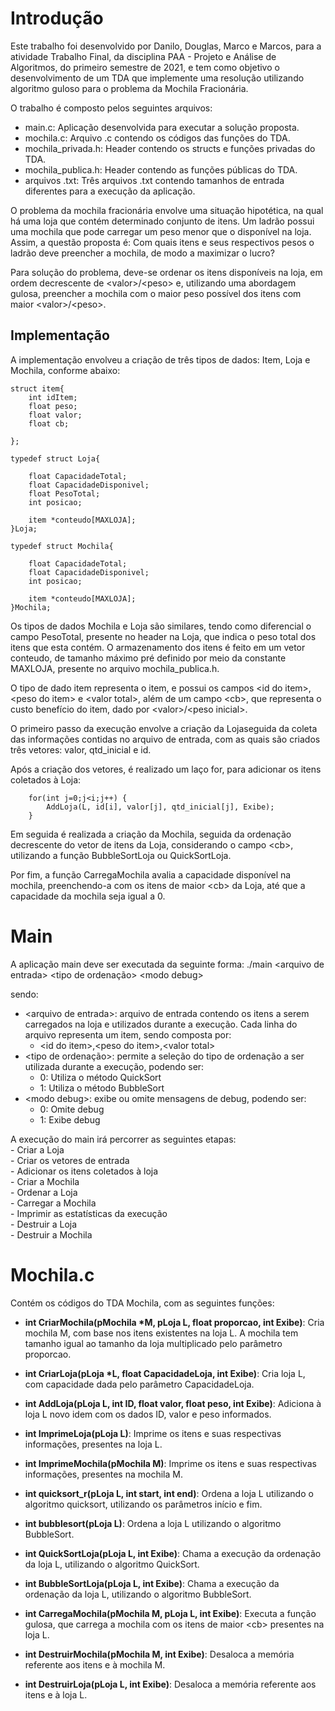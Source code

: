 # Introdução
Este trabalho foi desenvolvido por Danilo, Douglas, Marco e Marcos, para a atividade Trabalho Final, da disciplina PAA - Projeto e Análise de Algoritmos, do primeiro semestre de 2021, e tem como objetivo o desenvolvimento de um TDA que implemente uma resolução utilizando algoritmo guloso para o problema da Mochila Fracionária.

O trabalho é composto pelos seguintes arquivos:

- main.c: Aplicação desenvolvida para executar a solução proposta.
- mochila.c: Arquivo .c contendo os códigos das funções do TDA.
- mochila_privada.h: Header contendo os structs e funções privadas do TDA.
- mochila_publica.h: Header contendo as funções públicas do TDA.
- arquivos .txt: Três arquivos .txt contendo tamanhos de entrada diferentes para a execução da aplicação.

O problema da mochila fracionária envolve uma situação hipotética, na qual há uma loja que contém determinado conjunto de itens. Um ladrão possui uma mochila que pode carregar um peso menor que o disponível na loja. Assim, a questão proposta é: Com quais itens e seus respectivos pesos o ladrão deve preencher a mochila, de modo a maximizar o lucro?

Para solução do problema, deve-se ordenar os itens disponíveis na loja, em ordem decrescente de \<valor>/\<peso> e, utilizando uma abordagem gulosa, preencher a mochila com o maior peso possível dos itens com maior \<valor>/\<peso>. 

## Implementação

A implementação envolveu a criação de três tipos de dados: Item, Loja e Mochila, conforme abaixo:

```
struct item{
    int idItem;
    float peso;
    float valor;
    float cb;

};

typedef struct Loja{
    
    float CapacidadeTotal;
    float CapacidadeDisponivel;
    float PesoTotal;
    int posicao;

    item *conteudo[MAXLOJA];
}Loja;

typedef struct Mochila{
    
    float CapacidadeTotal;
    float CapacidadeDisponivel;
    int posicao;

    item *conteudo[MAXLOJA];
}Mochila;
```

Os tipos de dados Mochila e Loja são similares, tendo como diferencial o campo PesoTotal, presente no header na Loja, que indica o peso total dos itens que esta contém. O armazenamento dos itens é feito em um vetor conteudo, de tamanho máximo pré definido por meio da constante MAXLOJA, presente no arquivo mochila_publica.h.

O tipo de dado item representa o item, e possui os campos \<id do item>, \<peso do item> e \<valor total>, além de um campo \<cb>, que representa o custo benefício do item, dado por \<valor>/\<peso inicial>.

O primeiro passo da execução envolve a criação da Lojaseguida da coleta das informações contidas no arquivo de entrada, com as quais são criados três vetores: valor, qtd_inicial e id.

Após a criação dos vetores, é realizado um laço for, para adicionar os itens coletados à Loja:

```
    for(int j=0;j<i;j++) {
        AddLoja(L, id[i], valor[j], qtd_inicial[j], Exibe);
    }
```

Em seguida é realizada a criação da Mochila, seguida da ordenação decrescente do vetor de itens da Loja, considerando o campo \<cb>, utilizando a função BubbleSortLoja ou QuickSortLoja.

Por fim, a função CarregaMochila avalia a capacidade disponível na mochila, preenchendo-a com os itens de maior \<cb> da Loja, até que a capacidade da mochila seja igual a 0.

# Main
A aplicação main deve ser executada da seguinte forma:
  ./main \<arquivo de entrada> \<tipo de ordenação> \<modo debug>
 
sendo:
  - \<arquivo de entrada>: arquivo de entrada contendo os itens a serem carregados na loja e utilizados durante a execução. Cada linha do arquivo representa um item, sendo composta por:
    - \<id do item>,\<peso do item>,\<valor total>
  - \<tipo de ordenação>: permite a seleção do tipo de ordenação a ser utilizada durante a execução, podendo ser:
    - 0: Utiliza o método QuickSort
    - 1: Utiliza o método BubbleSort
  - \<modo debug>: exibe ou omite mensagens de debug, podendo ser:
    - 0: Omite debug
    - 1: Exibe debug

A execução do main irá percorrer as seguintes etapas:  
    - Criar a Loja  
    - Criar os vetores de entrada  
    - Adicionar os itens coletados à loja  
    - Criar a Mochila  
    - Ordenar a Loja  
    - Carregar a Mochila  
    - Imprimir as estatísticas da execução  
    - Destruir a Loja  
    - Destruir a Mochila  
    
# Mochila.c
Contém os códigos do TDA Mochila, com as seguintes funções:

- **int CriarMochila(pMochila \*M, pLoja L, float proporcao, int Exibe)**: Cria mochila M, com base nos itens existentes na loja L. A mochila tem tamanho igual ao tamanho da loja multiplicado pelo parâmetro proporcao.

- **int CriarLoja(pLoja \*L, float CapacidadeLoja, int Exibe)**: Cria loja L, com capacidade dada pelo parâmetro CapacidadeLoja.

- **int AddLoja(pLoja L, int ID, float valor, float peso, int Exibe)**: Adiciona à loja L novo idem com os dados ID, valor e peso informados.

- **int ImprimeLoja(pLoja L)**: Imprime os itens e suas respectivas informações, presentes na loja L.
 
- **int ImprimeMochila(pMochila M)**: Imprime os itens e suas respectivas informações, presentes na mochila M.

- **int quicksort_r(pLoja L, int start, int end)**: Ordena a loja L utilizando o algoritmo quicksort, utilizando os parâmetros início e fim.

- **int bubblesort(pLoja L)**: Ordena a loja L utilizando o algoritmo BubbleSort.

- **int QuickSortLoja(pLoja L, int Exibe)**: Chama a execução da ordenação da loja L, utilizando o algoritmo QuickSort.

- **int BubbleSortLoja(pLoja L, int Exibe)**: Chama a execução da ordenação da loja L, utilizando o algoritmo BubbleSort.

- **int CarregaMochila(pMochila M, pLoja L, int Exibe)**: Executa a função gulosa, que carrega a mochila com os itens de maior \<cb> presentes na loja L.

- **int DestruirMochila(pMochila M, int Exibe)**: Desaloca a memória referente aos itens e à mochila M.

- **int DestruirLoja(pLoja L, int Exibe)**: Desaloca a memória referente aos itens e à loja L.

